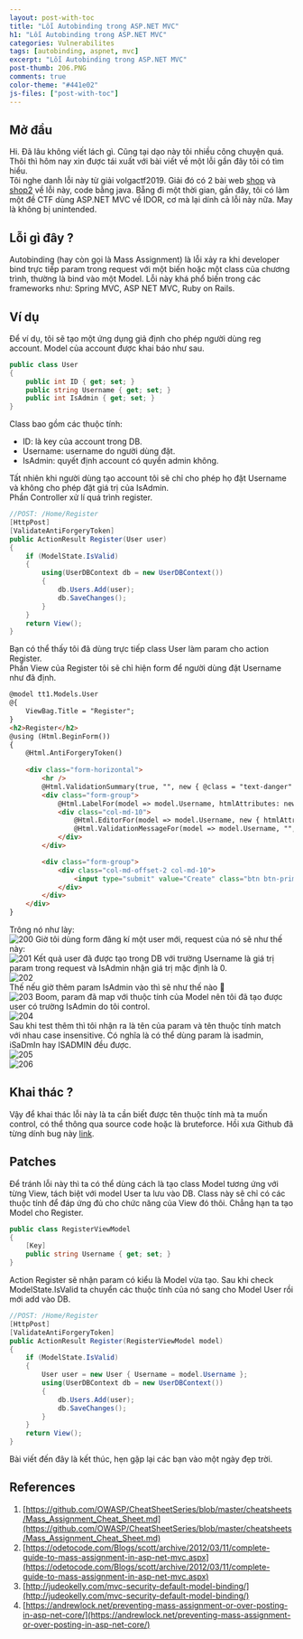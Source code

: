 ```yaml
---
layout: post-with-toc
title: "Lỗi Autobinding trong ASP.NET MVC"
h1: "Lỗi Autobinding trong ASP.NET MVC"
categories: Vulnerabilites
tags: [autobinding, aspnet, mvc]
excerpt: "Lỗi Autobinding trong ASP.NET MVC"
post-thumb: 206.PNG
comments: true
color-theme: "#441e02"
js-files: ["post-with-toc"]
---
```


## Mở đầu
Hi. Đã lâu không viết lách gì. Cũng tại dạo này tôi nhiều công chuyện quá. Thôi thì hôm nay xin được tái xuất với bài viết về một lỗi gần đây tôi có tìm hiểu.  
Tôi nghe danh lỗi này từ giải volgactf2019. Giải đó có 2 bài web [shop](https://ctftime.org/task/7959) và [shop2](https://ctftime.org/task/7975) về lỗi này, code bằng java. Bẵng đi một thời gian, gần đây, tôi có làm một đề CTF dùng ASP.NET MVC về IDOR, cơ mà lại dính cả lỗi này nữa. May là không bị unintended. 
## Lỗi gì đây ?
Autobinding (hay còn gọi là Mass Assignment) là lỗi xảy ra khi developer bind trực tiếp param trong request với một biến hoặc một class của chương trình, thường là bind vào một Model. Lỗi này khá phổ biến trong các frameworks như: Spring MVC, ASP NET MVC, Ruby on Rails.
## Ví dụ
Để ví dụ, tôi sẽ tạo một ứng dụng giả định cho phép người dùng reg account. Model của account được khai báo như sau.
```csharp
public class User
{
    public int ID { get; set; }
    public string Username { get; set; }
    public int IsAdmin { get; set; }
}
```
Class bao gồm các thuộc tính:
- ID: là key của account trong DB.
- Username: username do người dùng đặt.
- IsAdmin: quyết định account có quyền admin không. 

Tất nhiên khi người dùng tạo account tôi sẽ chỉ cho phép họ đặt Username và không cho phép đặt giá trị của IsAdmin.  
Phần Controller xử lí quá trình register.
```csharp
//POST: /Home/Register
[HttpPost]
[ValidateAntiForgeryToken]
public ActionResult Register(User user)
{
    if (ModelState.IsValid)
    {
        using(UserDBContext db = new UserDBContext())
        {
            db.Users.Add(user);
            db.SaveChanges();
        }
    }
    return View();
}
```
Bạn có thể thấy tôi đã dùng trực tiếp class User làm param cho action Register.  
Phần View của Register tôi sẽ chỉ hiện form để người dùng đặt Username như đã định.  
```html
@model tt1.Models.User
@{
    ViewBag.Title = "Register";
}
<h2>Register</h2>
@using (Html.BeginForm()) 
{
    @Html.AntiForgeryToken()
    
    <div class="form-horizontal">
        <hr />
        @Html.ValidationSummary(true, "", new { @class = "text-danger" })
        <div class="form-group">
            @Html.LabelFor(model => model.Username, htmlAttributes: new { @class = "control-label col-md-2" })
            <div class="col-md-10">
                @Html.EditorFor(model => model.Username, new { htmlAttributes = new { @class = "form-control" } })
                @Html.ValidationMessageFor(model => model.Username, "", new { @class = "text-danger" })
            </div>
        </div>

        <div class="form-group">
            <div class="col-md-offset-2 col-md-10">
                <input type="submit" value="Create" class="btn btn-primary" />
            </div>
        </div>
    </div>
}
```
Trông nó như lày:    
![200](/assets/images/200.PNG)
Giờ tôi dùng form đăng kí một user mới, request của nó sẽ như thế này:  
![201](/assets/images/201.PNG)
Kết quả user đã được tạo trong DB với trường Username là giá trị param trong request và IsAdmin nhận giá trị mặc định là 0.  
![202](/assets/images/202.PNG)  
Thế nếu giờ thêm param IsAdmin vào thì sẽ như thế nào :thinking:  
![203](/assets/images/203.PNG)
Boom, param đã map với thuộc tính của Model nên tôi đã tạo được user có trường IsAdmin do tôi control.  
![204](/assets/images/204.PNG)  
Sau khi test thêm thì tôi nhận ra là tên của param và tên thuộc tính match với nhau case insensitive. Có nghĩa là có thể dùng param là isadmin, iSaDmIn hay ISADMIN đều được.  
![205](/assets/images/205.PNG)  
![206](/assets/images/206.PNG)
## Khai thác ?
Vậy để khai thác lỗi này là ta cần biết được tên thuộc tính mà ta muốn control, có thể thông qua source code hoặc là bruteforce. Hồi xưa Github đã từng dính bug này [link](https://github.blog/2012-03-04-public-key-security-vulnerability-and-mitigation/).
## Patches
Để tránh lỗi này thì ta có thể dùng cách là tạo class Model tương ứng với từng View, tách biệt với model User ta lưu vào DB. Class này sẽ chỉ có các thuộc tính để đáp ứng đủ cho chức năng của View đó thôi. Chẳng hạn ta tạo Model cho Register.  
```cs
public class RegisterViewModel
{
    [Key]
    public string Username { get; set; }
}
```
Action Register sẽ nhận param có kiểu là Model vừa tạo. Sau khi check ModelState.IsValid ta chuyển các thuộc tính của nó sang cho Model User rồi mới add vào DB. 
```cs
//POST: /Home/Register
[HttpPost]
[ValidateAntiForgeryToken]
public ActionResult Register(RegisterViewModel model)
{
    if (ModelState.IsValid)
    {
        User user = new User { Username = model.Username };
        using(UserDBContext db = new UserDBContext())
        {
            db.Users.Add(user);
            db.SaveChanges();
        }
    }
    return View();
}
```
Bài viết đến đây là kết thúc, hẹn gặp lại các bạn vào một ngày đẹp trời.
## References
1. [https://github.com/OWASP/CheatSheetSeries/blob/master/cheatsheets/Mass_Assignment_Cheat_Sheet.md](https://github.com/OWASP/CheatSheetSeries/blob/master/cheatsheets/Mass_Assignment_Cheat_Sheet.md)
2. [https://odetocode.com/Blogs/scott/archive/2012/03/11/complete-guide-to-mass-assignment-in-asp-net-mvc.aspx](https://odetocode.com/Blogs/scott/archive/2012/03/11/complete-guide-to-mass-assignment-in-asp-net-mvc.aspx)
3. [http://judeokelly.com/mvc-security-default-model-binding/](http://judeokelly.com/mvc-security-default-model-binding/)
4. [https://andrewlock.net/preventing-mass-assignment-or-over-posting-in-asp-net-core/](https://andrewlock.net/preventing-mass-assignment-or-over-posting-in-asp-net-core/)